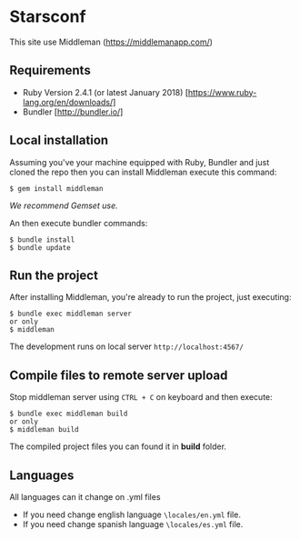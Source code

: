 # Starsconf
This site use Middleman (https://middlemanapp.com/)

## Requirements

- Ruby Version 2.4.1 (or latest January 2018) [https://www.ruby-lang.org/en/downloads/]
- Bundler [http://bundler.io/]

## Local installation

Assuming you've your machine equipped with Ruby, Bundler and just cloned the repo then you can install Middleman execute this command:

    $ gem install middleman

*We recommend Gemset use.*

An then execute bundler commands:
    
    $ bundle install
    $ bundle update

## Run the project

After installing Middleman, you're already to run the project, just executing: 

    $ bundle exec middleman server
    or only
    $ middleman


The development runs on local server `http://localhost:4567/`

## Compile files to remote server upload

Stop middleman server using `CTRL + C` on keyboard and then execute:

    $ bundle exec middleman build
    or only
    $ middleman build

The compiled project files you can found it in **build** folder.

## Languages

All languages can it change on .yml files

- If you need change english language `\locales/en.yml` file.
- If you need change spanish language `\locales/es.yml` file.
